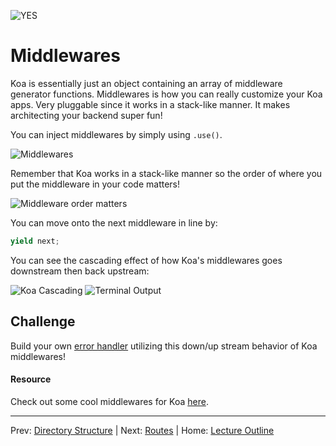 ![YES](http://i.imgur.com/LbRrr.gif)
# Middlewares

Koa is essentially just an object containing an array of middleware generator functions. Middlewares is how you can really customize your Koa apps. Very pluggable since it works in a stack-like manner. It makes architecting your backend super fun!

You can inject middlewares by simply using `.use()`. 

![Middlewares](https://cloudup.com/cgwVFsPkmec+)

Remember that Koa works in a stack-like manner so the order of where you put the middleware in your code matters!

![Middleware order matters](https://cloudup.com/c217s4KwN_z+)

You can move onto the next middleware in line by:

```js
yield next;
```

You can see the cascading effect of how Koa's middlewares goes downstream then back upstream:

![Koa Cascading](https://cloudup.com/cEv9rbmqLjd+)
![Terminal Output](https://cloudup.com/cG_udanh4_Y+)

## Challenge

Build your own [error handler](https://github.com/koajs/koa/wiki/Error-Handling) utilizing this down/up stream behavior of Koa middlewares!


#### Resource

Check out some cool middlewares for Koa [here](https://github.com/koajs/koa/wiki).

________________________________

Prev: [Directory Structure](./directory-structure.md) | Next: [Routes](./routes.md) | Home: [Lecture Outline](../README.md)
